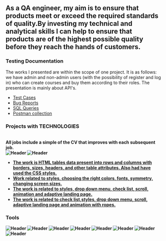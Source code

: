 
## As a QA engineer, my aim is to ensure that products meet or exceed the required standards of quality.By investing my technical and analytical skills I can help to ensure that products are of the highest possible quality before they reach the hands of customers.

### Testing Documentation
The works I presented are within the scope of one project. It is as follows:
we have admin and non-admin users (with the possibility of register and log in) who can create courses and buy them according to their roles. The presentation is mainly about API's.

- [Test Cases](https://docs.google.com/spreadsheets/d/1upUZJePtm2OuAtgttRQn0AbC70XOggitLxL9Hit6r-E/edit#gid=0)
- [Bug Reports](https://trello.com/b/0B63meFm/bug-report)
- [SQL Queries](https://docs.google.com/document/d/1zDkBccuRVOhIFpRzAOzRLFKhnFboC1qn/edit?usp=sharing&ouid=105953494420223822087&rtpof=true&sd=true)
- [Postman collection](https://github.com/Tehmine-01/Postman-Collection)



### <b> Projects with TECHNOLOGIES
  <br> All jobs include a simple of the CV that improves with each subsequent job.
  <br>
![Header](https://img.shields.io/badge/HTML-090909?style=for-the-badge&logo=html&logoColor=7ede2b)
![Header](https://img.shields.io/badge/CSS-090909?style=for-the-badge&logo=css&logoColor=7ede2b)
  
- [The work is HTML tables data present into rows and columns with borders,
  sizes, headers, and other table attributes.  Also had have used  the CSS styles.](https://tehmine-01.github.io/CV_1/)
- [Work related to styles, choosing the right colors, fonts, symmetry, changing screen sizes․](https://tehmine-01.github.io/CV_2/)
- [The work is related to styles, drop down menu, check list, scroll, animation and adaptive landing page.](https://tehmine-01.github.io/CV-cup/)
- [The work is related to check list,styles, drop down menu, scroll, adaptive landing page and animation with ropes.](https://tehmine-01.github.io/CV-rope/)


### Tools
![Header](https://img.shields.io/badge/Postman-090909?style=for-the-badge&logo=postman&logoColor=f76935)
![Header](https://img.shields.io/badge/Swagger-090909?style=for-the-badge&logo=swagger&logoColor=7ede2b)
![Header](https://img.shields.io/badge/Jenkins-090909?style=for-the-badge&logo=jenkins&logoColor=f7f7f7)
![Header](https://img.shields.io/badge/Github-090909?style=for-the-badge&logo=github&logoColor=8cc4d7)
![Header](https://img.shields.io/badge/Figma-090909?style=for-the-badge&logo=figma&logoColor=7d5fa6)
![Header](https://img.shields.io/badge/JMeter-090909?style=for-the-badge&logo=jmeter&logoColor=7ede2b)
![Header](https://img.shields.io/badge/Microsoft%20Visual%20Studio-090909?style=for-the-badge&logo=microsoftvisualstudio&logoColor=7ede2b)
![Header](https://img.shields.io/badge/Burp%20Suit-090909?style=for-the-badge&logo=burpsuite&logoColor=7ede2b)

